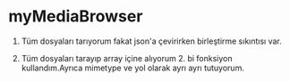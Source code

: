 # myMediaBrowser


1) Tüm dosyaları tarıyorum fakat json'a çevirirken birleştirme sıkıntısı var.

2) Tüm dosyaları tarayıp array içine alıyorum 2. bi fonksiyon kullandım.Ayrıca mimetype ve yol olarak ayrı ayrı tutuyorum.
